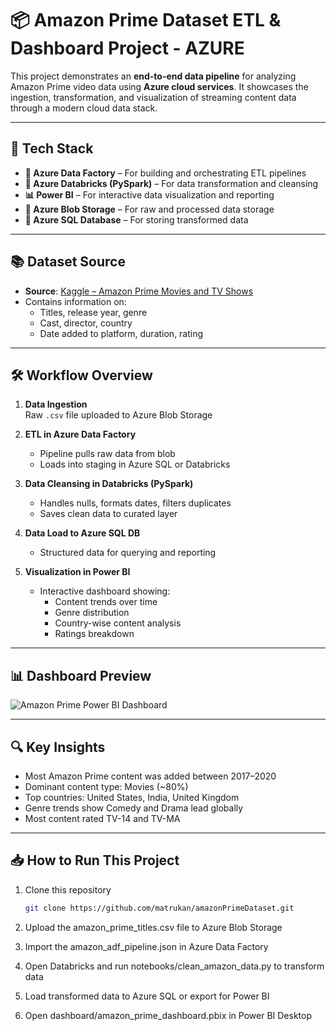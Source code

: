 # 📦 Amazon Prime Dataset ETL & Dashboard Project - AZURE

This project demonstrates an **end-to-end data pipeline** for analyzing Amazon Prime video data using **Azure cloud services**. It showcases the ingestion, transformation, and visualization of streaming content data through a modern cloud data stack.

---

## 🚀 Tech Stack

- **🔄 Azure Data Factory** – For building and orchestrating ETL pipelines
- **🧠 Azure Databricks (PySpark)** – For data transformation and cleansing
- **📊 Power BI** – For interactive data visualization and reporting
- **💾 Azure Blob Storage** – For raw and processed data storage
- **🧱 Azure SQL Database** – For storing transformed data

---

## 📚 Dataset Source

- **Source**: [Kaggle – Amazon Prime Movies and TV Shows](https://www.kaggle.com/datasets/shivamb/amazon-prime-movies-and-tv-shows)
- Contains information on:
  - Titles, release year, genre
  - Cast, director, country
  - Date added to platform, duration, rating

---

## 🛠️ Workflow Overview

1. **Data Ingestion**  
   Raw `.csv` file uploaded to Azure Blob Storage

2. **ETL in Azure Data Factory**  
   - Pipeline pulls raw data from blob
   - Loads into staging in Azure SQL or Databricks

3. **Data Cleansing in Databricks (PySpark)**  
   - Handles nulls, formats dates, filters duplicates
   - Saves clean data to curated layer

4. **Data Load to Azure SQL DB**  
   - Structured data for querying and reporting

5. **Visualization in Power BI**  
   - Interactive dashboard showing:
     - Content trends over time
     - Genre distribution
     - Country-wise content analysis
     - Ratings breakdown

---

## 📊 Dashboard Preview

![Amazon Prime Power BI Dashboard](dashboard/dashboard_preview.png)

---

## 🔍 Key Insights

- Most Amazon Prime content was added between 2017–2020
- Dominant content type: Movies (~80%)
- Top countries: United States, India, United Kingdom
- Genre trends show Comedy and Drama lead globally
- Most content rated TV-14 and TV-MA

---

## 📥 How to Run This Project

1. Clone this repository  
   ```bash
   git clone https://github.com/matrukan/amazonPrimeDataset.git
2. Upload the amazon_prime_titles.csv file to Azure Blob Storage

3. Import the amazon_adf_pipeline.json in Azure Data Factory

4. Open Databricks and run notebooks/clean_amazon_data.py to transform data

5. Load transformed data to Azure SQL or export for Power BI

6. Open dashboard/amazon_prime_dashboard.pbix in Power BI Desktop


